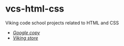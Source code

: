 # vcs-html-css
Viking code school projects related to HTML and CSS <br />
- *[Google copy](https://htmlpreview.github.io/?https://github.com/BranLiang/vcs-html-css/blob/master/google/index.html)*
- *[Viking store](http://htmlpreview.github.io/?https://github.com/BranLiang/vcs-html-css/blob/master/viking-store/index.html)*
